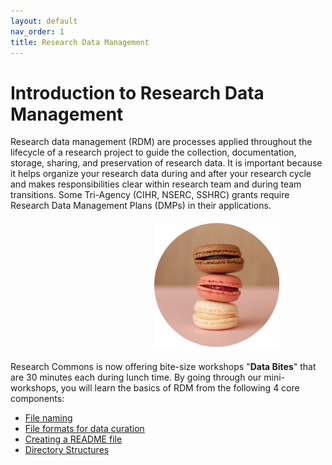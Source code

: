 ```yaml
---
layout: default
nav_order: 1
title: Research Data Management
---
```


# Introduction to Research Data Management

Research data management (RDM) are processes applied throughout the lifecycle of a research project to guide the collection, documentation, storage, sharing, and preservation of research data. It is important because it helps organize your research data during and after your research cycle and makes responsibilities clear within research team and during team transitions. Some Tri-Agency (CIHR, NSERC, SSHRC) grants require Research Data Management Plans (DMPs) in their applications.

<p style="margin-top:20px;margin-bottom:20px">
<img src="bite-size.png" width="200" style="margin-left:230px"/>
</p>

Research Commons is now offering bite-size workshops "<b>Data Bites</b>" that are 30 minutes each during lunch time. By going through our mini-workshops, you will learn the basics of RDM from the following 4 core components:
- [File naming](content/01_file_naming.md)
- [File formats for data curation](content/02_file_formats.md)
- [Creating a README file](content/03_create_readme.md)
- [Directory Structures](content/04_directory_structures.md)


